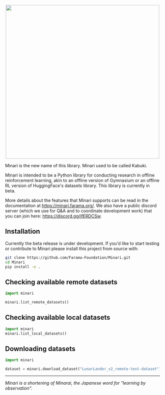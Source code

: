 <p align="center">
    <img src="minari-text.png" width="500px"/>
</p>

Minari is the new name of this library. Minari used to be called Kabuki.

Minari is intended to be a Python library for conducting research in offline reinforcement learning, akin to an offline version of Gymnasium or an offline RL version of HuggingFace's datasets library. This library is currently in beta.

More details about the features that Minari supports can be read in the documentation at https://minari.farama.org/. We also have a public discord server (which we use for Q&A and to coordinate development work) that you can join here: https://discord.gg/jfERDCSw.


## Installation

Currently the beta release is under development. If you'd like to start testing or contribute to Minari please install this project from source with: 

```bash
git clone https://github.com/Farama-Foundation/Minari.git
cd Minari
pip install -e .
```


## Checking available remote datasets

```python
import minari

minari.list_remote_datasets()
```

## Checking available local datasets
```python
import minari
minari.list_local_datasets()
```

## Downloading datasets

```python
import minari

dataset = minari.download_dataset("LunarLander_v2_remote-test-dataset")
```
___

_Minari is a shortening of Minarai, the Japanese word for "learning by observation"._
